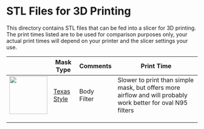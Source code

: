 # STL Files for 3D Printing

This directory contains STL files that can be fed into a slicer for 3D printing. The print times listed are to be used for comparison purposes only, your actual print times will depend on your printer and the slicer settings your use.

|                                                              | Mask Type | Comments                                                     | Print Time |
| ------------------------------------------------------------ | --------- | ------------------------------------------------------------ | ---------- |
|<img src="https://github.com/blackbear/make-the-masks/blob/master/images/texasfull.jpg?raw=true" width="100"> | [Texas Style](https://github.com/blackbear/make-the-masks/stls/texas "Texas")     | Body<br />Filter | Slower to print than simple mask, but offers more airflow and will probably work better for oval N95 filters | 3h31m      |
|                                                              |           |                  |                                                              |            |
|                                                              |           |                  |                                                              |            |
|                                                              |           |                  |                                                              |            |

